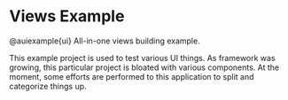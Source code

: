# Views Example

@auiexample{ui}
All-in-one views building example.

This example project is used to test various UI things. As framework was growing, this particular project is bloated
with various components. At the moment, some efforts are performed to this application to split and categorize things up.
